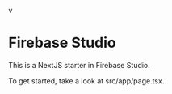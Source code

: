 v
# Firebase Studio

This is a NextJS starter in Firebase Studio.

To get started, take a look at src/app/page.tsx.
